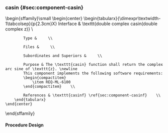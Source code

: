 ### casin  {#sec:component-casin}

\begin{sffamily}\small
	\begin{center}
		\begin{tabularx}{\dimexpr\textwidth-1\tabcolsep}{p{2.3cm}X}
			Interface       & \texttt{double complex casin(double complex z)} \\ 
			
			Type &     \\ 
			
			Files &     \\ 
			
			Subordinates and Superiors &     \\ 
			
			Purpose & The \texttt{casin} function shall return the complex arc sine of \texttt{z}. \newline
			This component implements the following software requirements:
			\begin{compactitem}
				\item REQ-ML-6100
			\end{compactitem}    \\ 
			
			References & \texttt{casinf} \ref{sec:component-casinf}    \\ 
		\end{tabularx}
	\end{center}
\end{sffamily}

#### Procedure Design
